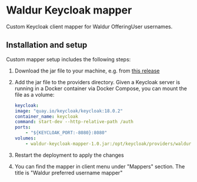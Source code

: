 # Waldur Keycloak mapper

Custom Keycloak client mapper for Waldur OfferingUser usernames.

## Installation and setup

Custom mapper setup includes the following steps:

1. Download the jar file to your machine, e.g. from [this release](https://code.opennodecloud.com/waldur/waldur-keycloak-mapper/-/releases/v1.0.1)

2. Add the jar file to the providers directory. Given a Keycloak server is running in a Docker container via Docker Compose, you can mount the file as a volume:

    ```yaml
    keycloak:
    image: "quay.io/keycloak/keycloak:18.0.2"
    container_name: keycloak
    command: start-dev --http-relative-path /auth
    ports:
        - "${KEYCLOAK_PORT:-8080}:8080"
    volumes:
        - waldur-keycloak-mapper-1.0.jar:/opt/keycloak/providers/waldur-keycloak-mapper-1.0.jar
    ```

3. Restart the deployment to apply the changes

4. You can find the mapper in client menu under "Mappers" section. The title is "Waldur preferred username mapper"
